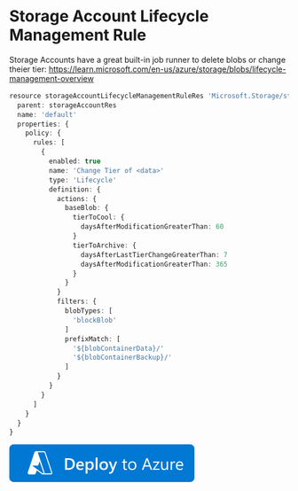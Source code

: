 ﻿# Storage Account Lifecycle Management Rule

Storage Accounts have a great built-in job runner to delete blobs or change theier tier: https://learn.microsoft.com/en-us/azure/storage/blobs/lifecycle-management-overview

```ts
resource storageAccountLifecycleManagementRuleRes 'Microsoft.Storage/storageAccounts/managementPolicies@2022-05-01' = {
  parent: storageAccountRes
  name: 'default'
  properties: {
    policy: {
      rules: [
        {
          enabled: true
          name: 'Change Tier of <data>'
          type: 'Lifecycle'
          definition: {
            actions: {
              baseBlob: {
                tierToCool: {
                  daysAfterModificationGreaterThan: 60
                }
                tierToArchive: {
                  daysAfterLastTierChangeGreaterThan: 7
                  daysAfterModificationGreaterThan: 365
                }
              }
            }
            filters: {
              blobTypes: [
                'blockBlob'
              ]
              prefixMatch: [
                '${blobContainerData}/'
                '${blobContainerBackup}/'
              ]
            }
          }
        }
      ]
    }
  }
}
```

[![Deploy to Azure](https://github.com/garaio/AzureRecipes/raw/master/Resources/deploybutton.svg?sanitize=true)](https://portal.azure.com/#create/Microsoft.Template/uri/https%3A%2F%2Fraw.githubusercontent.com%2Fgaraio%2FAzureRecipes%2Fmaster%2FSnippets%2FARM%2Fstorage-account-lifecycle-management-rule%2Fazuredeploy.bicep)